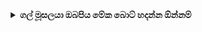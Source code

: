 <div align="center">
<details>
    <summary><b>ගල් මූසලයා ඔබපිය මේක බොට් හදන්න ඕන්නම්</b></summary>
    
 
 ## [![Typing SVG](https://readme-typing-svg.herokuapp.com?color=3EF76A&lines=THIS+IS+CHIRAN+BOT;THIS+BOT+OWNER+IS+CHIRAN+UVINDU)](https://git.io/typing-svg)
<div align="center">

 ## [![Typing SVG](https://readme-typing-svg.herokuapp.com?lines=715497595+-+WHATSAPP;MY+NUMBER+)](https://git.io/typing-svg)<div align="center">
 </a>
</p>

 <h1 align="center"><b> CHIRAN BOT -CREATE BY CHIRAN UVINDU </b></h1>
 
![logo](https://www.linkpicture.com/q/IMG-20220222-WA0550.jpg)


 
</div>
<p align="center">
Project created by <a href="https://github.com/cyberchekuthan">uVINDU BOT</a> to make it public
    <br>
       | © |
        Reserved |
    <br> 
</p>

## Setup
<div align="center">

  ### Simple Method

 <h1 align="center"><b> පලමුව මෙය ඔබා QR කේතය Scan කර ගන්න  👇 </b></h1> 

 [![Run on Repl.it](https://repl.it/badge/github/quiec/whatsAlfa)](https://replit.com/@testGoogleall/NEW-QR-CODE-KENTON-NEW-V2-1?v=1)
    
  <h1 align="center"><b> දෙවනුව මෙම දම්පාට කොටුව ඔබන්න Dpeloy කිරීමට  👇 </b></h1>  
 
 [![Deploy](https://www.herokucdn.com/deploy/button.svg)](https://heroku.com/deploy?template=https://github.com/CHIRAN-UVINDU-01/CHIRAN_BOT) 
 


----



 ## 📢 Guide

 <h1 align="center"><b> ඔය පහල තියෙන එක ඔබලා අපේ සපෝට් ගෲප් වලට එන්න කැමතිනම් </b></h1>

 

 <br>
<br>
  (https://chat.whatsapp.com/I9RMhM6WkEkGGyawkasdRL)
  <div align="center">
       
    
### ⚠️ Warning! 

Due to Userbot; Your WhatsApp account may be banned.
This is an open source project, you are responsible for everything you do. 
Absolutely, Asena executives do not accept responsibility.
By establishing the Asena, you are deemed to have accepted these responsibilities.


    


## License
This project is protected by `GNU General Public Licence v3.0` license.

### Disclaimer
`WhatsApp` name, its variations and the logo are registered trademarks of Facebook. We have nothing to do with the registered trademark
